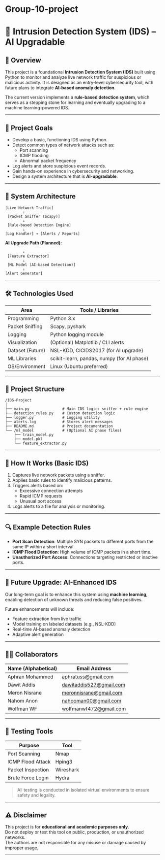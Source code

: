 # Group-10-project
# 🔐 Intrusion Detection System (IDS) – AI Upgradable

## 📘 Overview

This project is a foundational **Intrusion Detection System (IDS)** built using Python to monitor and analyze live network traffic for suspicious or malicious activity. It is designed as an entry-level cybersecurity tool, with future plans to integrate **AI-based anomaly detection**.

The current version implements a **rule-based detection system**, which serves as a stepping stone for learning and eventually upgrading to a machine learning-powered IDS.

---

## 🎯 Project Goals

- Develop a basic, functioning IDS using Python.
- Detect common types of network attacks such as:
  - Port scanning
  - ICMP flooding
  - Abnormal packet frequency
- Log alerts and store suspicious event records.
- Gain hands-on experience in cybersecurity and networking.
- Design a system architecture that is **AI-upgradable**.

---

## 🧩 System Architecture

```
[Live Network Traffic]
        ↓
 [Packet Sniffer (Scapy)]
        ↓
 [Rule-based Detection Engine]
        ↓
[Log Handler] → [Alerts / Reports]
```

**AI Upgrade Path (Planned):**
```
        ↓
 [Feature Extractor]
        ↓
 [ML Model (AI-based Detection)]
        ↓
[Alert Generator]
```

---

## 🛠️ Technologies Used

| Area             | Tools / Libraries                        |
|------------------|-------------------------------------------|
| Programming      | Python 3.x                                |
| Packet Sniffing  | Scapy, pyshark                            |
| Logging          | Python logging module                     |
| Visualization    | (Optional) Matplotlib / CLI alerts        |
| Dataset (Future) | NSL-KDD, CICIDS2017 (for AI upgrade)      |
| ML Libraries     | scikit-learn, pandas, numpy (for AI phase)|
| OS/Environment   | Linux (Ubuntu preferred)                  |

---

## 📂 Project Structure

```
/IDS-Project
│
├── main.py               # Main IDS logic: sniffer + rule engine
├── detection_rules.py    # Custom detection logic
├── logger.py             # Logging utility
├── alerts.log            # Stores alert messages
├── README.md             # Project documentation
└── /ml_model             # (Optional AI phase files)
    ├── train_model.py
    ├── model.pkl
    └── feature_extractor.py
```

---

## 🚦 How It Works (Basic IDS)

1. Captures live network packets using a sniffer.
2. Applies basic rules to identify malicious patterns.
3. Triggers alerts based on:
   - Excessive connection attempts
   - Rapid ICMP requests
   - Unusual port access
4. Logs alerts to a file for analysis or monitoring.

---

## 🔍 Example Detection Rules

- **Port Scan Detection**: Multiple SYN packets to different ports from the same IP within a short interval.
- **ICMP Flood Detection**: High volume of ICMP packets in a short time.
- **Unauthorized Port Access**: Connections targeting restricted or inactive ports.

---

## 🚀 Future Upgrade: AI-Enhanced IDS

Our long-term goal is to enhance this system using **machine learning**, enabling detection of unknown threats and reducing false positives.

Future enhancements will include:
- Feature extraction from live traffic
- Model training on labeled datasets (e.g., NSL-KDD)
- Real-time AI-based anomaly detection
- Adaptive alert generation

---

## 👨‍💻 Collaborators

| Name (Alphabetical) | Email Address               |
|---------------------|-----------------------------|
| Aphran Mohammed     | aphratuss@gmail.com         |
| Dawit Addis         | dawitaddis527@gmail.com     |
| Meron Nisrane       | meronnisrane@gmail.com      |
| Nahom Anon          | nahooman00@gmail.com        |
| Wolfman WF          | wolfmanwf472@gmail.com      |

---

## 🧪 Testing Tools

| Purpose            | Tool        |
|--------------------|-------------|
| Port Scanning      | Nmap        |
| ICMP Flood Attack  | Hping3      |
| Packet Inspection  | Wireshark   |
| Brute Force Login  | Hydra       |

> All testing is conducted in isolated virtual environments to ensure safety and legality.

---

## ⚠️ Disclaimer

This project is for **educational and academic purposes only**.  
Do not deploy or test this tool on public, production, or unauthorized networks.  
The authors are not responsible for any misuse or damage caused by improper usage.

---
